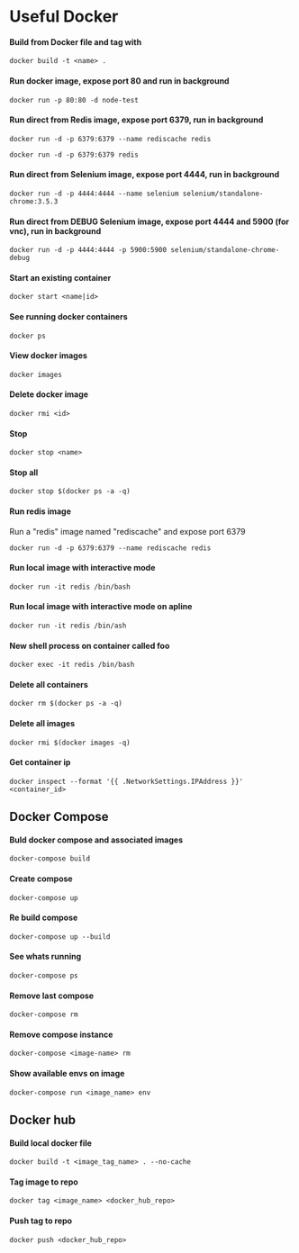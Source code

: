 # Useful Docker

#### Build from Docker file and tag with <name>
```
docker build -t <name> .
```

#### Run docker image, expose port 80 and run in background
```
docker run -p 80:80 -d node-test
```

#### Run direct from Redis image, expose port 6379, run in background
```
docker run -d -p 6379:6379 --name rediscache redis
```
```
docker run -d -p 6379:6379 redis
```

#### Run direct from Selenium image, expose port 4444, run in background
```
docker run -d -p 4444:4444 --name selenium selenium/standalone-chrome:3.5.3
```

#### Run direct from DEBUG Selenium image, expose port 4444 and 5900 (for vnc), run in background
```
docker run -d -p 4444:4444 -p 5900:5900 selenium/standalone-chrome-debug
```

#### Start an existing container
```
docker start <name|id>
```

#### See running docker containers
```
docker ps
```

#### View docker images
```
docker images
```

#### Delete docker image
```
docker rmi <id>
```

#### Stop
```
docker stop <name>
```

#### Stop all
```
docker stop $(docker ps -a -q)
```

#### Run redis image
Run a "redis" image named "rediscache" and expose port 6379
```
docker run -d -p 6379:6379 --name rediscache redis
```

#### Run local image with interactive mode
```
docker run -it redis /bin/bash
```

#### Run local image with interactive mode on apline
```
docker run -it redis /bin/ash
```

#### New shell process on container called foo
```
docker exec -it redis /bin/bash
```

#### Delete all containers
```
docker rm $(docker ps -a -q)
```

#### Delete all images
```
docker rmi $(docker images -q)
```

#### Get container ip
```
docker inspect --format '{{ .NetworkSettings.IPAddress }}' <container_id>
```

## Docker Compose

#### Buld docker compose and associated images
```
docker-compose build
```

#### Create compose
```
docker-compose up
```

#### Re build compose
```
docker-compose up --build
```

#### See whats running
```
docker-compose ps
```

#### Remove last compose
```
docker-compose rm
```

#### Remove compose instance
```
docker-compose <image-name> rm
```

#### Show available envs on image
```
docker-compose run <image_name> env
```

## Docker hub

#### Build local docker file
```
docker build -t <image_tag_name> . --no-cache
```

#### Tag image to repo 
```
docker tag <image_name> <docker_hub_repo>
```

#### Push tag to repo
```
docker push <docker_hub_repo>
```